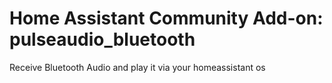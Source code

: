 # Home Assistant Community Add-on: pulseaudio_bluetooth

Receive Bluetooth Audio and play it via your homeassistant os
